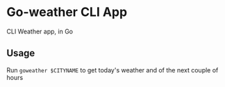 # Go-weather CLI App

CLI Weather app, in Go

## Usage

Run `goweather $CITYNAME` to get today's weather and of the next couple of hours
